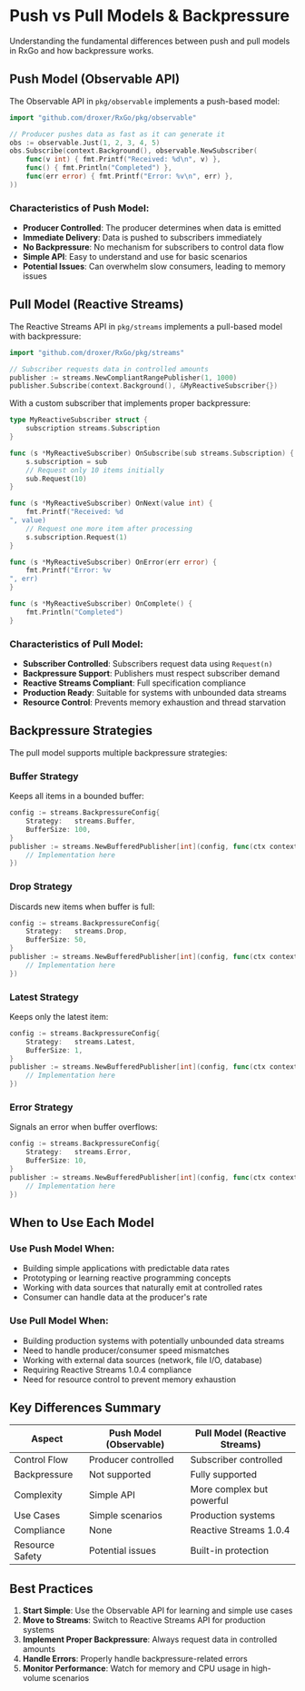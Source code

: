 # Push vs Pull Models & Backpressure

Understanding the fundamental differences between push and pull models in RxGo and how backpressure works.

## Push Model (Observable API)
The Observable API in `pkg/observable` implements a push-based model:

```go
import "github.com/droxer/RxGo/pkg/observable"

// Producer pushes data as fast as it can generate it
obs := observable.Just(1, 2, 3, 4, 5)
obs.Subscribe(context.Background(), observable.NewSubscriber(
    func(v int) { fmt.Printf("Received: %d\n", v) },
    func() { fmt.Println("Completed") },
    func(err error) { fmt.Printf("Error: %v\n", err) },
))
```

### Characteristics of Push Model:
- **Producer Controlled**: The producer determines when data is emitted
- **Immediate Delivery**: Data is pushed to subscribers immediately
- **No Backpressure**: No mechanism for subscribers to control data flow
- **Simple API**: Easy to understand and use for basic scenarios
- **Potential Issues**: Can overwhelm slow consumers, leading to memory issues

## Pull Model (Reactive Streams)

The Reactive Streams API in `pkg/streams` implements a pull-based model with backpressure:

```go
import "github.com/droxer/RxGo/pkg/streams"

// Subscriber requests data in controlled amounts
publisher := streams.NewCompliantRangePublisher(1, 1000)
publisher.Subscribe(context.Background(), &MyReactiveSubscriber{})
```

With a custom subscriber that implements proper backpressure:

```go
type MyReactiveSubscriber struct {
    subscription streams.Subscription
}

func (s *MyReactiveSubscriber) OnSubscribe(sub streams.Subscription) {
    s.subscription = sub
    // Request only 10 items initially
    sub.Request(10)
}

func (s *MyReactiveSubscriber) OnNext(value int) {
    fmt.Printf("Received: %d
", value)
    // Request one more item after processing
    s.subscription.Request(1)
}

func (s *MyReactiveSubscriber) OnError(err error) {
    fmt.Printf("Error: %v
", err)
}

func (s *MyReactiveSubscriber) OnComplete() {
    fmt.Println("Completed")
}
```

### Characteristics of Pull Model:
- **Subscriber Controlled**: Subscribers request data using `Request(n)`
- **Backpressure Support**: Publishers must respect subscriber demand
- **Reactive Streams Compliant**: Full specification compliance
- **Production Ready**: Suitable for systems with unbounded data streams
- **Resource Control**: Prevents memory exhaustion and thread starvation

## Backpressure Strategies

The pull model supports multiple backpressure strategies:

### Buffer Strategy
Keeps all items in a bounded buffer:
```go
config := streams.BackpressureConfig{
    Strategy:   streams.Buffer,
    BufferSize: 100,
}
publisher := streams.NewBufferedPublisher[int](config, func(ctx context.Context, sub streams.Subscriber[int]) {
    // Implementation here
})
```

### Drop Strategy
Discards new items when buffer is full:
```go
config := streams.BackpressureConfig{
    Strategy:   streams.Drop,
    BufferSize: 50,
}
publisher := streams.NewBufferedPublisher[int](config, func(ctx context.Context, sub streams.Subscriber[int]) {
    // Implementation here
})
```

### Latest Strategy
Keeps only the latest item:
```go
config := streams.BackpressureConfig{
    Strategy:   streams.Latest,
    BufferSize: 1,
}
publisher := streams.NewBufferedPublisher[int](config, func(ctx context.Context, sub streams.Subscriber[int]) {
    // Implementation here
})
```

### Error Strategy
Signals an error when buffer overflows:
```go
config := streams.BackpressureConfig{
    Strategy:   streams.Error,
    BufferSize: 10,
}
publisher := streams.NewBufferedPublisher[int](config, func(ctx context.Context, sub streams.Subscriber[int]) {
    // Implementation here
})
```

## When to Use Each Model

### Use Push Model When:
- Building simple applications with predictable data rates
- Prototyping or learning reactive programming concepts
- Working with data sources that naturally emit at controlled rates
- Consumer can handle data at the producer's rate

### Use Pull Model When:
- Building production systems with potentially unbounded data streams
- Need to handle producer/consumer speed mismatches
- Working with external data sources (network, file I/O, database)
- Requiring Reactive Streams 1.0.4 compliance
- Need for resource control to prevent memory exhaustion

## Key Differences Summary

| Aspect | Push Model (Observable) | Pull Model (Reactive Streams) |
|--------|-------------------------|-------------------------------|
| Control Flow | Producer controlled | Subscriber controlled |
| Backpressure | Not supported | Fully supported |
| Complexity | Simple API | More complex but powerful |
| Use Cases | Simple scenarios | Production systems |
| Compliance | None | Reactive Streams 1.0.4 |
| Resource Safety | Potential issues | Built-in protection |

## Best Practices

1. **Start Simple**: Use the Observable API for learning and simple use cases
2. **Move to Streams**: Switch to Reactive Streams API for production systems
3. **Implement Proper Backpressure**: Always request data in controlled amounts
4. **Handle Errors**: Properly handle backpressure-related errors
5. **Monitor Performance**: Watch for memory and CPU usage in high-volume scenarios